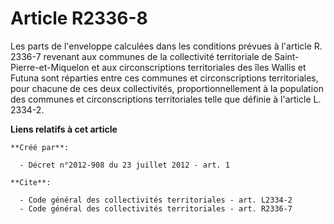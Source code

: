 # Article R2336-8

Les parts de l'enveloppe calculées dans les conditions prévues à l'article R. 2336-7 revenant aux communes de la collectivité
territoriale de Saint-Pierre-et-Miquelon et aux circonscriptions territoriales des îles Wallis et Futuna sont réparties entre
ces communes et circonscriptions territoriales, pour chacune de ces deux collectivités, proportionnellement à la population
des communes et circonscriptions territoriales telle que définie à l'article L. 2334-2.

**Liens relatifs à cet article**

	**Créé par**:

	  - Décret n°2012-908 du 23 juillet 2012 - art. 1

	**Cite**:

	  - Code général des collectivités territoriales - art. L2334-2
	  - Code général des collectivités territoriales - art. R2336-7
